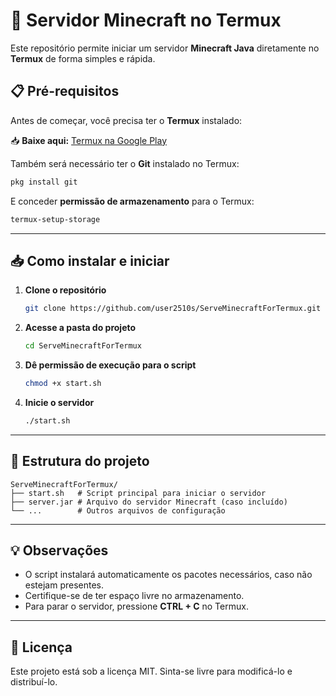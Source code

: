 
# 🚀 Servidor Minecraft no Termux

Este repositório permite iniciar um servidor **Minecraft Java** diretamente no **Termux** de forma simples e rápida.



## 📋 Pré-requisitos

Antes de começar, você precisa ter o **Termux** instalado:

📥 **Baixe aqui:** [Termux na Google Play](https://play.google.com/store/apps/details?id=com.termux&hl=pt_BR)

Também será necessário ter o **Git** instalado no Termux:

```bash
pkg install git
````

E conceder **permissão de armazenamento** para o Termux:

```bash
termux-setup-storage
```

---

## 📥 Como instalar e iniciar

1. **Clone o repositório**

   ```bash
   git clone https://github.com/user2510s/ServeMinecraftForTermux.git
   ```

2. **Acesse a pasta do projeto**

   ```bash
   cd ServeMinecraftForTermux
   ```

3. **Dê permissão de execução para o script**

   ```bash
   chmod +x start.sh
   ```

4. **Inicie o servidor**

   ```bash
   ./start.sh
   ```

---

## 📂 Estrutura do projeto

```
ServeMinecraftForTermux/
├── start.sh   # Script principal para iniciar o servidor
├── server.jar # Arquivo do servidor Minecraft (caso incluído)
└── ...        # Outros arquivos de configuração
```

---

## 💡 Observações

* O script instalará automaticamente os pacotes necessários, caso não estejam presentes.
* Certifique-se de ter espaço livre no armazenamento.
* Para parar o servidor, pressione **CTRL + C** no Termux.

---

## 📜 Licença

Este projeto está sob a licença MIT. Sinta-se livre para modificá-lo e distribuí-lo.
